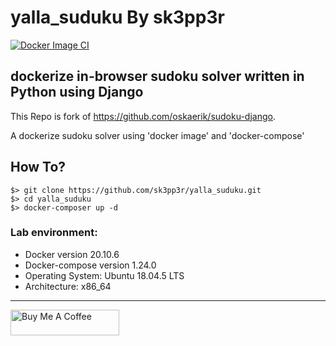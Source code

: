 # yalla_suduku By sk3pp3r 
[![Docker Image CI](https://github.com/sk3pp3r/yalla_suduku/actions/workflows/docker-image.yml/badge.svg)](https://github.com/sk3pp3r/yalla_suduku/actions/workflows/docker-image.yml)

## dockerize in-browser sudoku solver written in Python using Django

This Repo is fork of https://github.com/oskaerik/sudoku-django.

A dockerize sudoku solver using 'docker image' and 'docker-compose'

## How To? 
```
$> git clone https://github.com/sk3pp3r/yalla_suduku.git
$> cd yalla_suduku
$> docker-composer up -d
```

### Lab environment:
* Docker version 20.10.6
* Docker-compose version 1.24.0
* Operating System: Ubuntu 18.04.5 LTS
* Architecture: x86_64


***
<a href="https://www.buymeacoffee.com/haim_cohen" target="_blank"><img src="https://cdn.buymeacoffee.com/buttons/default-orange.png" alt="Buy Me A Coffee" height="41" width="174"></a>
